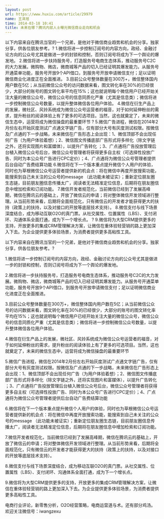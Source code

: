 ```yaml
---
layout: post
url: https://www.huxiu.com/article/29979
name: 王泽旭
time: 2014-03-18 10:41
title: 未来在哪？腾讯内部人士曝光微信商业走向和机会
---
```

以下内容来自在腾讯当官的一个兄弟，是他对于微信商业趋势和机会的分享。独家分享，供各位朋友参考。? 1.微信将进一步控制订阅号的内容方向，政经、金融讨论方向的公众号尤其是做进一步的封锁和控制，否则订阅号将成为下一个舆论的爆发地。 2.微信将进一步扶持服务号，打造服务号电商生态体系，推动服务号C2C的大力发展。微购物、微店，微商城等产品的切入已经证明其爆发能力。从服务号开通菜单功能，服务号开放9个API借口，到服务号开放申请微信支付；足以证明微信商业化进度正在全面推进。 3.目前公众号整体数量在300万+，微信整体国内用户数在5亿；从当前微信公众号的访问数据来看，图文转化率在30%的已经很少，大部分的账号的图文转化率平均在15%；这也就说明每个微信用户已经开始关注大量的微信公众号，微信公众号的信息同质化严重（尤其是信息类）；微信将进一步控制微信公众号数量，以提升整体微信各位用户体验。 4.微信在衍生产品上的发展，微社区、风铃系统成为微信公众号运营者的福音，对于如何延伸粉丝的需求，提升粉丝的阅读体验上有了更多的可选项目。当然，这也就奠定了，未来的微信生态中，运营将成为微信操盘的最重要环节 ? 5.微信广告进程，微信在2014年2月份左右开始灰度测试广点通文字链广告，仅有部分大号有灰度测试权限。按微信及广点通的下一步战略，未来微信在广告形态上会出现：1、微信顶部不会出现任何广告（为用户体验着想）；2、微信图文传播底部广告形式将多样化（除文字链之外，还将实现图片和富媒体），以提升广告转化 ；3、广点通将广告投放管理后台植入微信公众号后台，微信公众号管理者将获得更多自主权（可选择性投放广告、同时为本公众号广告进行CPC定价）；4、广点通将为微信公众号管理者提供后台自动广告费结算功能 6.微信将在下一个版本重点提升微信个人用户的体验，同时也为草根微信公众号运营者提供新的机会点：将在微信中再度开放搜索功能，能搜索到自己未关注的公众号的message （此功能未被证实）；重新定位朋友圈生态链，目前朋友圈信息传播太广，阅读者无法精准定位信息，后期将在朋友圈信息中增加检索和订阅功能。 7.微信开发者规范化，当前微信已经到了发展高峰期，微信在腾讯云的基础上，开放了微信云的申请；将对整体微信开发领域进行整理。从当前形势来看，后期将全面规范化，只有微信云的开发者才能获得更大的扶持（政策上的扶持，以及对接口的开放等底层技术支持）。 8.微信支付与线下场景深度结合，成为移动互联O2O的真门票。从社交属性、位置属性（LBS）、支付闭环、沟通体系全面打通，成为下一个增长点。 ? 9.微信将为大型CRM提供更多的支持，开放更多的集成CRM管理解决方案，让微信在重体验轻营销的路上更加深入下去。为企业提供更多体验场景，为消费者提供更多高粘性工具。

以下内容来自在腾讯当官的一个兄弟，是他对于微信商业趋势和机会的分享。独家分享，供各位朋友参考。?

1.微信将进一步控制订阅号的内容方向，政经、金融讨论方向的公众号尤其是做进一步的封锁和控制，否则订阅号将成为下一个舆论的爆发地。

2.微信将进一步扶持服务号，打造服务号电商生态体系，推动服务号C2C的大力发展。微购物、微店，微商城等产品的切入已经证明其爆发能力。从服务号开通菜单功能，服务号开放9个API借口，到服务号开放申请微信支付；足以证明微信商业化进度正在全面推进。

3.目前公众号整体数量在300万+，微信整体国内用户数在5亿；从当前微信公众号的访问数据来看，图文转化率在30%的已经很少，大部分的账号的图文转化率平均在15%；这也就说明每个微信用户已经开始关注大量的微信公众号，微信公众号的信息同质化严重（尤其是信息类）；微信将进一步控制微信公众号数量，以提升整体微信各位用户体验。

4.微信在衍生产品上的发展，微社区、风铃系统成为微信公众号运营者的福音，对于如何延伸粉丝的需求，提升粉丝的阅读体验上有了更多的可选项目。当然，这也就奠定了，未来的微信生态中，运营将成为微信操盘的最重要环节

5.微信广告进程，微信在2014年2月份左右开始灰度测试广点通文字链广告，仅有部分大号有灰度测试权限。按微信及广点通的下一步战略，未来微信在广告形态上会出现：1、微信顶部不会出现任何广告（为用户体验着想）；2、微信图文传播底部广告形式将多样化（除文字链之外，还将实现图片和富媒体），以提升广告转化 ；3、广点通将广告投放管理后台植入微信公众号后台，微信公众号管理者将获得更多自主权（可选择性投放广告、同时为本公众号广告进行CPC定价）；4、广点通将为微信公众号管理者提供后台自动广告费结算功能

6.微信将在下一个版本重点提升微信个人用户的体验，同时也为草根微信公众号运营者提供新的机会点：将在微信中再度开放搜索功能，能搜索到自己未关注的公众号的message （此功能未被证实）；重新定位朋友圈生态链，目前朋友圈信息传播太广，阅读者无法精准定位信息，后期将在朋友圈信息中增加检索和订阅功能。

7.微信开发者规范化，当前微信已经到了发展高峰期，微信在腾讯云的基础上，开放了微信云的申请；将对整体微信开发领域进行整理。从当前形势来看，后期将全面规范化，只有微信云的开发者才能获得更大的扶持（政策上的扶持，以及对接口的开放等底层技术支持）。

8.微信支付与线下场景深度结合，成为移动互联O2O的真门票。从社交属性、位置属性（LBS）、支付闭环、沟通体系全面打通，成为下一个增长点。

9.微信将为大型CRM提供更多的支持，开放更多的集成CRM管理解决方案，让微信在重体验轻营销的路上更加深入下去。为企业提供更多体验场景，为消费者提供更多高粘性工具。

电商行业评论，新零售分析，O2O经营策略，电商运营道与术。还有部分鸡汤。欢迎关注微信号：iwangzexu

